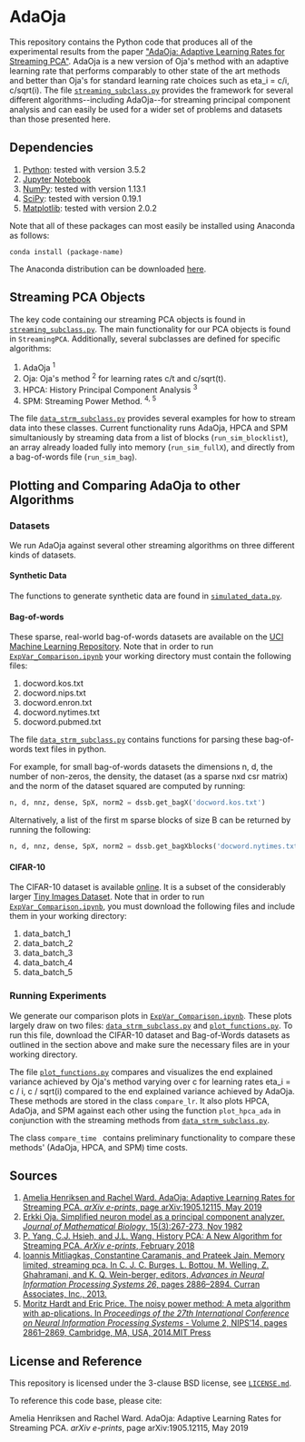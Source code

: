# AdaOja

This repository contains the Python code that produces all of the experimental results from the paper ["AdaOja: Adaptive Learning Rates for Streaming PCA"](https://arxiv.org/abs/1905.12115).
AdaOja is a new version of Oja's method with an adaptive learning rate that performs comparably to other state of the art methods and better than Oja's for standard learning rate choices such as eta_i = c/i, c/sqrt(i).
The file <code>[streaming_subclass.py](./streaming_subclass.py)</code> provides the framework for several different algorithms--including AdaOja--for streaming principal component analysis and can easily be used for a wider set of problems and datasets than those presented here.


## Dependencies

1. [Python](https://www.python.org/downloads/release/python-350/): tested with version 3.5.2
2. [Jupyter Notebook](https://jupyter.org/)
3. [NumPy](https://www.numpy.org/): tested with version 1.13.1
4. [SciPy](https://www.scipy.org/scipylib/index.html): tested with version 0.19.1
5. [Matplotlib](https://matplotlib.org/): tested with version  2.0.2

Note that all of these packages can most easily be installed using Anaconda as follows:

<code>conda install (package-name) </code>

The Anaconda distribution can be downloaded [here](https://www.anaconda.com/distribution/).

## Streaming PCA Objects

The key code containing our streaming PCA objects is found in <code>[streaming_subclass.py](./streaming_subclass.py)</code>.
The main functionality for our PCA objects is found in <code>StreamingPCA</code>. Additionally, several subclasses are defined for specific algorithms:

1. AdaOja <sup>1</sup>
2. Oja: Oja's method <sup>2</sup> for learning rates c/t and c/sqrt(t).
3. HPCA: History Principal Component Analysis <sup>3</sup>
4. SPM: Streaming Power Method. <sup>4, 5</sup>

The file <code>[data_strm_subclass.py](./data_strm_subclass.py)</code> provides several examples for how to stream data into these classes.
Current functionality runs AdaOja, HPCA and SPM simultaniously by streaming data from a list of blocks (<code>run_sim_blocklist</code>), an array already loaded fully into memory (<code>run_sim_fullX</code>), and directly from a bag-of-words file (<code>run_sim_bag</code>).

## Plotting and Comparing AdaOja to other Algorithms

### Datasets

We run AdaOja against several other streaming algorithms on three different kinds of datasets.

#### Synthetic Data
The functions to generate synthetic data are found in <code>[simulated_data.py](./simulated_data.py)</code>.

#### Bag-of-words
These sparse, real-world bag-of-words datasets are available on the [UCI Machine Learning Repository](https://archive.ics.uci.edu/ml/datasets/bag+of+words).
Note that in order to run <code>[ExpVar_Comparison.ipynb](./ExpVar_Comparison.ipynb)</code> your working directory must contain the following files:

1. docword.kos.txt
2. docword.nips.txt
3. docword.enron.txt
4. docword.nytimes.txt
5. docword.pubmed.txt

The file <code>[data_strm_subclass.py](./data_strm_subclass.py)</code> contains functions for parsing these bag-of-words text files in python.

For example, for small bag-of-words datasets the dimensions n, d, the number of non-zeros, the density, the dataset (as a sparse nxd csr matrix) and the norm of the dataset squared are computed by running:

```python
n, d, nnz, dense, SpX, norm2 = dssb.get_bagX('docword.kos.txt')
```

Alternatively, a list of the first m sparse blocks of size B can be returned by running the following:

```python
n, d, nnz, dense, SpX, norm2 = dssb.get_bagXblocks('docword.nytimes.txt', B, block_total=m)
```

#### CIFAR-10

The CIFAR-10 dataset is available [online](https://www.cs.toronto.edu/~kriz/cifar.html). It is a subset of the considerably larger [Tiny Images Dataset](http://horatio.cs.nyu.edu/mit/tiny/data/index.html).
Note that in order to run <code>[ExpVar_Comparison.ipynb](./ExpVar_Comparison.ipynb)</code>, you must download the following files and include them in your working directory:

1. data_batch_1
2. data_batch_2
3. data_batch_3
4. data_batch_4
5. data_batch_5


### Running Experiments

We generate our comparison plots in <code>[ExpVar_Comparison.ipynb](./ExpVar_Comparison.ipynb)</code>.
These plots largely draw on two files: <code>[data_strm_subclass.py](./data_strm_subclass.py)</code> and <code>[plot_functions.py](./plot_functions.py)</code>.
To run this file, download the CIFAR-10 dataset and Bag-of-Words datasets as outlined in the section above and make sure the necessary files are in your working directory.

The file <code>[plot_functions.py](./plot_functions.py)</code> compares and visualizes the end explained variance achieved by Oja's method varying over c for learning rates eta_i = c / i, c / sqrt(i) compared to the end explained variance achieved by AdaOja.
These methods are stored in the class <code>compare_lr</code>.
It also plots HPCA, AdaOja, and SPM against each other using the function <code>plot_hpca_ada</code> in conjunction with the streaming methods from <code>[data_strm_subclass.py](./data_strm_subclass.py)</code>.

The class <code>compare_time </code> contains preliminary functionality to compare these methods' (AdaOja, HPCA, and SPM) time costs.

## Sources
1. [Amelia Henriksen and Rachel Ward. AdaOja: Adaptive Learning Rates for Streaming PCA. *arXiv e-prints*, page arXiv:1905.12115, May 2019](https://arxiv.org/abs/1905.12115)
2. [Erkki Oja. Simplified neuron model as a principal component analyzer. *Journal of Mathematical Biology*, 15(3):267-273, Nov 1982](https://link.springer.com/article/10.1007/BF00275687)
3. [P. Yang, C.J. Hsieh, and J.L. Wang. History PCA: A New Algorithm for Streaming PCA. *ArXiv e-prints*, February 2018](https://arxiv.org/abs/1802.05447)
4. [ Ioannis Mitliagkas, Constantine Caramanis, and Prateek Jain. Memory limited, streaming pca.  In C. J. C. Burges, L. Bottou, M. Welling, Z. Ghahramani, and K. Q. Wein-berger,  editors, *Advances  in  Neural  Information  Processing  Systems  26*,  pages  2886–2894. Curran Associates, Inc., 2013.](https://papers.nips.cc/paper/5035-memory-limited-streaming-pca)
5. [Moritz  Hardt  and  Eric  Price.  The  noisy  power  method:  A  meta  algorithm  with  ap-plications.  In *Proceedings of the 27th International Conference on Neural Information Processing Systems* - Volume 2, NIPS’14, pages 2861–2869, Cambridge, MA, USA, 2014.MIT Press](https://dl.acm.org/citation.cfm?id=2969146)


## License and Reference
This repository is licensed under the 3-clause BSD license, see <code>[LICENSE.md](./LICENSE.md)</code>.

To reference this code base, please cite:

Amelia Henriksen and Rachel Ward. AdaOja: Adaptive Learning Rates for Streaming PCA. *arXiv e-prints*, page arXiv:1905.12115, May 2019
